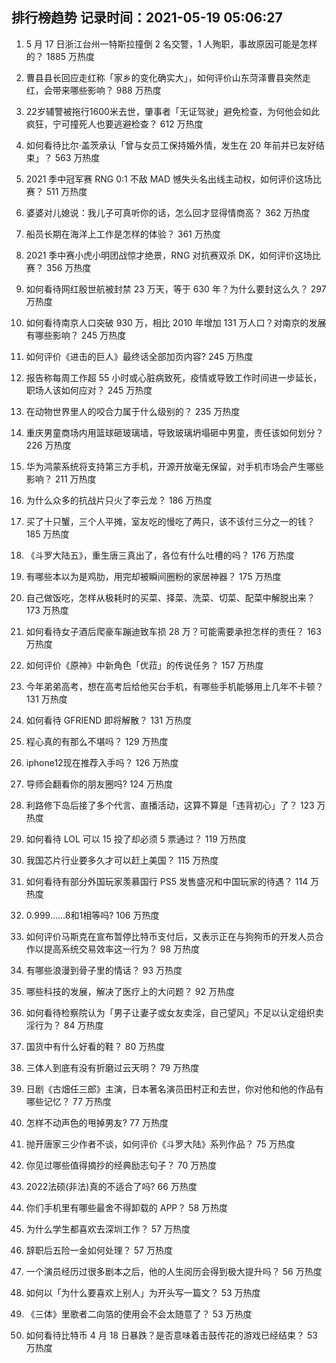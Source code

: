 
## 排行榜趋势 记录时间：2021-05-19 05:06:27
  
  1. 5 月 17 日浙江台州一特斯拉撞倒 2 名交警，1 人殉职，事故原因可能是怎样的？ 1885 万热度
    
  2. 曹县县长回应走红称「家乡的变化确实大」，如何评价山东菏泽曹县突然走红，会带来哪些影响？ 988 万热度
    
  3. 22岁辅警被拖行1600米去世，肇事者「无证驾驶」避免检查，为何他会如此疯狂，宁可撞死人也要逃避检查？ 612 万热度
    
  4. 如何看待比尔·盖茨承认「曾与女员工保持婚外情，发生在 20 年前并已友好结束」？ 563 万热度
    
  5. 2021 季中冠军赛 RNG 0:1 不敌 MAD 憾失头名出线主动权，如何评价这场比赛？ 511 万热度
    
  6. 婆婆对儿媳说：我儿子可真听你的话，怎么回才显得情商高？ 362 万热度
    
  7. 船员长期在海洋上工作是怎样的体验？ 361 万热度
    
  8. 2021 季中赛小虎小明团战惊才绝景，RNG 对抗赛双杀 DK，如何评价这场比赛？ 356 万热度
    
  9. 如何看待网红殷世航被封禁 23 万天，等于 630 年？为什么要封这么久？ 297 万热度
    
  10. 如何看待南京人口突破 930 万，相比 2010 年增加 131 万人口？对南京的发展有哪些影响？ 245 万热度
    
  11. 如何评价《进击的巨人》最终话全部加页内容? 245 万热度
    
  12. 报告称每周工作超 55 小时或心脏病致死，疫情或导致工作时间进一步延长，职场人该如何应对？ 245 万热度
    
  13. 在动物世界里人的咬合力属于什么级别的？ 235 万热度
    
  14. 重庆男童商场内用篮球砸玻璃墙，导致玻璃坍塌砸中男童，责任该如何划分？ 226 万热度
    
  15. 华为鸿蒙系统将支持第三方手机，开源开放毫无保留，对手机市场会产生哪些影响？ 211 万热度
    
  16. 为什么众多的抗战片只火了李云龙？ 186 万热度
    
  17. 买了十只蟹，三个人平摊，室友吃的慢吃了两只，该不该付三分之一的钱？ 185 万热度
    
  18. 《斗罗大陆五》，重生唐三真出了，各位有什么吐槽的吗？ 176 万热度
    
  19. 有哪些本以为是鸡肋，用完却被瞬间圈粉的家居神器？ 175 万热度
    
  20. 自己做饭吃，怎样从极耗时的买菜、择菜、洗菜、切菜、配菜中解脱出来？ 173 万热度
    
  21. 如何看待女子酒后爬豪车蹦迪致车损 28 万？可能需要承担怎样的责任？ 163 万热度
    
  22. 如何评价《原神》中新角色「优菈」的传说任务？ 157 万热度
    
  23. 今年弟弟高考，想在高考后给他买台手机，有哪些手机能够用上几年不卡顿？ 131 万热度
    
  24. 如何看待 GFRIEND 即将解散？ 131 万热度
    
  25. 程心真的有那么不堪吗？ 129 万热度
    
  26. iphone12现在推荐入手吗？ 126 万热度
    
  27. 导师会翻看你的朋友圈吗? 124 万热度
    
  28. 利路修下岛后接了多个代言、直播活动，这算不算是「违背初心」了？ 123 万热度
    
  29. 如何看待 LOL 可以 15 投了却必须 5 票通过？ 119 万热度
    
  30. 我国芯片行业要多久才可以赶上美国？ 115 万热度
    
  31. 如何看待有部分外国玩家羡慕国行 PS5 发售盛况和中国玩家的待遇？ 114 万热度
    
  32. 0.999......8和1相等吗? 106 万热度
    
  33. 如何评价马斯克在宣布暂停比特币支付后，又表示正在与狗狗币的开发人员合作以提高系统交易效率这一行为？ 98 万热度
    
  34. 有哪些浪漫到骨子里的情话？ 93 万热度
    
  35. 哪些科技的发展，解决了医疗上的大问题？ 92 万热度
    
  36. 如何看待检察院认为「男子让妻子或女友卖淫，自己望风」不足以认定组织卖淫行为？ 84 万热度
    
  37. 国货中有什么好看的鞋？ 80 万热度
    
  38. 三体人到底有没有折磨过云天明？ 79 万热度
    
  39. 日剧《古畑任三郎》主演，日本著名演员田村正和去世，你对他和他的作品有哪些记忆？ 77 万热度
    
  40. 怎样不动声色的甩掉男友? 77 万热度
    
  41. 抛开唐家三少作者不谈，如何评价《斗罗大陆》系列作品？ 75 万热度
    
  42. 你见过哪些值得摘抄的经典励志句子？ 70 万热度
    
  43. 2022法硕(非法)真的不适合了吗? 66 万热度
    
  44. 你们手机里有哪些最舍不得卸载的 APP？ 58 万热度
    
  45. 为什么学生都喜欢去深圳工作？ 57 万热度
    
  46. 辞职后五险一金如何处理？ 57 万热度
    
  47. 一个演员经历过很多剧本之后，他的人生阅历会得到极大提升吗？ 56 万热度
    
  48. 如何以「为什么要喜欢上别人」为开头写一篇文？ 53 万热度
    
  49. 《三体》里歌者二向箔的使用会不会太随意了？ 53 万热度
    
  50. 如何看待比特币 4 月 18 日暴跌？是否意味着击鼓传花的游戏已经结束？ 53 万热度
    